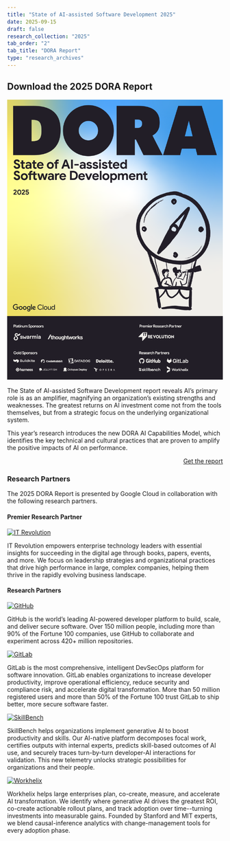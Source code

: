 ```yaml
---
title: "State of AI-assisted Software Development 2025"
date: 2025-09-15
draft: false
research_collection: "2025"
tab_order: "2"
tab_title: "DORA Report"
type: "research_archives"
---
```

## Download the 2025 DORA Report



<grid class="border_none mt-1">
<item>

<img src="2025-state-of-ai-assisted-software-development-report.png" alt="State of AI-assisted Software Development 2025" class="report-image">

</item>
<item>
<p>
    The State of AI-assisted Software Development report reveals AI’s primary role is as an amplifier, magnifying an organization’s existing strengths and weaknesses. The greatest returns on AI investment come not from the tools themselves, but from a strategic focus on the underlying organizational system.
</p>
<p>
    This year’s research introduces the new DORA AI Capabilities Model, which identifies the key technical and cultural practices that are proven to amplify the positive impacts of AI on performance.
</p>
<div style="text-align: right;">
<a href="https://cloud.google.com/dora" target="_blank" class="button secondary">Get the report</a>
</div>
</item>
</grid>

### Research Partners

The 2025 DORA Report is presented by Google Cloud in collaboration with the following research partners.

#### Premier Research Partner

<grid class="border_none mt-1 grid-single">

<item class="sponsor-item">
<a href="https://itrevolution.com/" target="_blank"><img src="/research/2025/sponsors/logos/it-revolution.png" alt="IT Revolution"></a>
<p>IT Revolution empowers enterprise technology leaders with essential insights for succeeding in the digital age through books, papers, events, and more. We focus on leadership strategies and organizational practices that drive high performance in large, complex companies, helping them thrive in the rapidly evolving business landscape.</p>
</item>

</grid>

#### Research Partners

<grid class="border_none mt-1">

<item class="sponsor-item">
<a href="https://github.com/" target="_blank"><img src="/research/2025/sponsors/logos/github.png" alt="GitHub"></a>
<p>GitHub is the world’s leading AI-powered developer platform to build, scale, and deliver secure software. Over 150 million people, including more than 90% of the Fortune 100 companies, use GitHub to collaborate and experiment across 420+ million repositories.</p>
</item>

<item class="sponsor-item">
<a href="https://about.gitlab.com/" target="_blank"><img src="/research/2025/sponsors/logos/gitlab.png" alt="GitLab"></a>
<p>GitLab is the most comprehensive, intelligent DevSecOps platform for software innovation. GitLab enables organizations to increase developer productivity, improve operational efficiency, reduce security and compliance risk, and accelerate digital transformation. More than 50 million registered users and more than 50% of the Fortune 100 trust GitLab to ship better, more secure software faster.</p>
</item>

<item class="sponsor-item">
<a href="https://skillbench.com/" target="_blank"><img src="/research/2025/sponsors/logos/skillbench.png" alt="SkillBench"></a>
<p>SkillBench helps organizations implement generative AI to boost productivity and skills. Our AI-native platform decomposes focal work, certifies outputs with internal experts, predicts skill-based outcomes of AI use, and securely traces turn-by-turn developer-AI interactions for validation. This new telemetry unlocks strategic possibilities for organizations and their people.</p>
</item>

<item class="sponsor-item">
<a href="https://www.workhelix.com/" target="_blank"><img src="/research/2025/sponsors/logos/workhelix.png" alt="Workhelix"></a>
<p>Workhelix helps large enterprises plan, co-create, measure, and accelerate AI transformation. We identify where generative AI drives the greatest ROI, co-create actionable rollout plans, and track adoption over time--turning investments into measurable gains. Founded by Stanford and MIT experts, we blend causal-inference analytics with change-management tools for every adoption phase.</p>
</item>

</grid>
